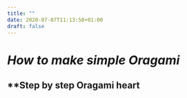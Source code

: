 ```yaml
---
title: ""
date: 2020-07-07T11:13:58+01:00
draft: false
---
```

# *How to make simple Oragami*

## **Step by step Oragami heart
